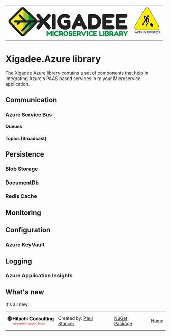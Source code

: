 ﻿<table>
<tr>
<td width="80%"><a href="../../README.md"><img src="../../docs/Xigadee2.png" alt="Xigadee"></a></td>
<td width = "*" align="right"><img src="../../docs/smallWIP.jpg" alt="Sorry, I'm still working here" height="100"></td>
</tr>
</table>

# Xigadee.Azure library

The Xigadee Azure library contains a set of components that help in integrating Azure's PAAS based services in to your Microservice application.

## Communication

### Azure Service Bus

#### Queues

#### Topics (Broadcast)

## Persistence

### Blob Storage

### DocumentDb

### Redis Cache

## Monitoring

## Configuration

### Azure KeyVault

## Logging

### Azure Application Insights

## What's new

It's all new!

<table><tr> 
<td><a href="http://www.hitachiconsulting.com"><img src="../../docs/hitachi.png" alt="Hitachi Consulting" height="50"/></a></td> 
  <td>Created by: <a href="http://github.com/paulstancer">Paul Stancer</a></td>
  <td><a href="https://www.nuget.org/packages/Xigadee.Azure">NuGet Package</a></td>
  <td><a href="../../README.md">Home</a></td>
</tr></table>
